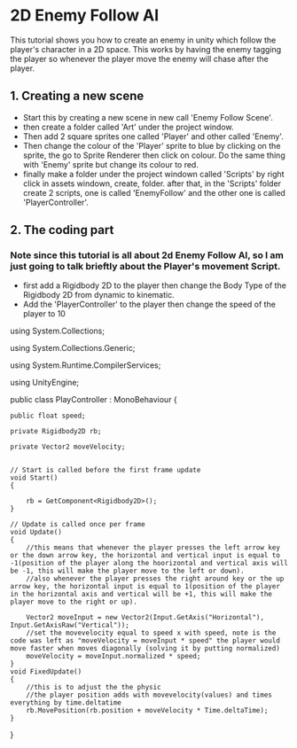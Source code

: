 # 2D Enemy Follow AI
This tutorial shows you how to create an enemy in unity which follow the player's character in a 2D space. This works by having the enemy tagging the player so whenever the player move the enemy will chase after the player. 
## 1. Creating a new scene

- Start this by creating a new scene in new call 'Enemy Follow Scene'.
- then create a folder called 'Art' under the project window. 
- Then add 2 square sprites one called 'Player' and other called 'Enemy'.
- Then change the colour of the 'Player' sprite to blue by clicking on the sprite, the go to Sprite Renderer then click on colour. Do the same thing with 'Enemy' sprite but change its colour to red.
- finally make a folder under the project windown called 'Scripts' by right click in assets windown, create, folder. after that, in the 'Scripts' folder create 2 scripts, one is called 'EnemyFollow' and the other one is called 'PlayerController'.

## 2. The coding part 
### Note since this tutorial is all about 2d Enemy Follow AI, so I am just going to talk brieftly about the Player's movement Script. 
- first add a Rigidbody 2D to the player then change the Body Type of the Rigidbody 2D from dynamic to kinematic.
- Add the 'PlayerController' to the player then change the speed of the player to 10

using System.Collections;

using System.Collections.Generic;

using System.Runtime.CompilerServices;

using UnityEngine;

public class PlayController : MonoBehaviour
{
  
    public float speed;
   
    private Rigidbody2D rb;
   
    private Vector2 moveVelocity;


    // Start is called before the first frame update
    void Start()
    {
      
        rb = GetComponent<Rigidbody2D>();
    }

    // Update is called once per frame
    void Update()
    {
        //this means that whenever the player presses the left arrow key or the down arrow key, the horizontal and vertical input is equal to -1(position of the player along the hoorizontal and vertical axis will be -1, this will make the player move to the left or down).
        //also whenever the player presses the right around key or the up arrow key, the horizontal input is equal to 1(position of the player in the horizontal axis and vertical will be +1, this will make the player move to the right or up).

        Vector2 moveInput = new Vector2(Input.GetAxis("Horizontal"), Input.GetAxisRaw("Vertical"));
        //set the movevelocity equal to speed x with speed, note is the code was left as "moveVelocity = moveInput * speed" the player would move faster when moves diagonally (solving it by putting normalized)
        moveVelocity = moveInput.normalized * speed;
    }
    void FixedUpdate()
    {
        //this is to adjust the the physic 
        //the player position adds with movevelocity(values) and times everything by time.deltatime
        rb.MovePosition(rb.position + moveVelocity * Time.deltaTime);
    }
}
